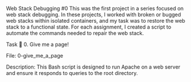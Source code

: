 Web Stack Debugging #0
This was the first project in a series focused on web stack debugging. In these projects, I worked with broken or bugged web stacks within isolated containers, and my task was to restore the web stack to a functional state. For each assignment, I created a script to automate the commands needed to repair the web stack.

Task 📃
0. Give me a page!

File: 0-give_me_a_page

Description: This Bash script is designed to run Apache on a web server and ensure it responds to queries to the root directory.

